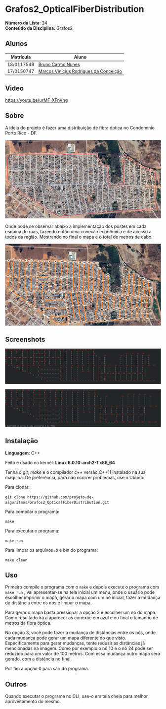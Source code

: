 # Grafos2_OpticalFiberDistribution

**Número da Lista**: 24<br>
**Conteúdo da Disciplina**: Grafos2<br>

## Alunos
|Matrícula | Aluno |
| -- | -- |
| 18/0117548  |  [Bruno Carmo Nunes](https://github.com/brunocmo) |
| 17/0150747  |  [Marcos Vinícius Rodrigues da Conceição](https://github.com/marcos-mv) |
## Video

https://youtu.be/urMF_XFnVng

## Sobre
A ideia do projeto é fazer uma distribuição de fibra óptica no Condomínio Porto Rico - DF.

![portoRicoDelinear](docs/portoRicoDelinear.jpg)

Onde pode se observar abaixo a implementação dos postes em cada esquina de ruas, fazendo então uma conexão econômica e de acesso a todos da região.
Mostrando no final o mapa e o total de metros de cabo.

![portoRicoDF](docs/portoRicoDF.png)

## Screenshots

![mapaConsole](docs/mapaConsole.png)

![mapaConsolePrint](docs/mapaConsolePrint.png)

## Instalação
**Linguagem**: C++<br>

Feito e usado no kernel: **Linux 6.0.10-arch2-1 x86_64**

Tenha o *git*, *make* e o compilador *c++* versão C++11 instalado na sua maquina.
De preferência, para não ocorrer problemas, use o Ubuntu.

Para clonar:

`git clone https://github.com/projeto-de-algoritmos/Grafos2_OpticalFiberDistribution.git`

Para compilar o programa:

`make`

Para executar o programa:

`make run`

Para limpar os arquivos .o e bin do programa:

`make clean`

## Uso
Primeiro compile o programa com o `make` e depois execute o programa com `make run` , vai apresentar-se na tela inicial um menu, onde o usuário pode escolher imprimir o mapa, gerar o mapa com um nó inicial, fazer a mudança de distância entre os nós e limpar o mapa.

Para gerar o mapa basta pressionar a opção 2 e escolher um nó do mapa. Como resultado irá a aparecer as conexõe em azul e no final o tamanho de metros da fibra óptica.

Na opção 3, você pode fazer a mudança de distâncias entre os nós, onde cada mudança pode gerar um mapa diferente do que visto. Especificamente para gerar mudanças, tente reduzir as distâncias já mencionadas na imagem. Como por exemplo o nó 10 e o nó 24 pode ser reduzido para um valor de 100 metros. Com essa mudança outro mapa será gerado, com a distância no final.

Por fim a opção 0 para sair do programa.

## Outros
Quando executar o programa no CLI, use-o em tela cheia para melhor aproveitamento do mesmo.
